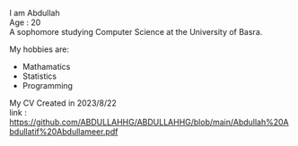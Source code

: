 I am Abdullah <br> 
Age : 20 <br> 
A sophomore studying Computer Science at the University of Basra.<br>

My hobbies are: 
 * Mathamatics
 * Statistics
 * Programming 

My CV Created in 2023/8/22 <br>
link : https://github.com/ABDULLAHHG/ABDULLAHHG/blob/main/Abdullah%20Abdullatif%20Abdullameer.pdf
